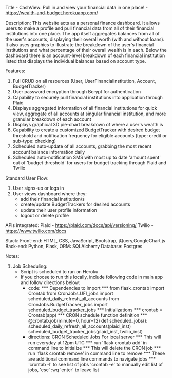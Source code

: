 Title - CashView: Pull in and view your financial data in one place! - https://wealth-and-budget.herokuapp.com/

Description:
This website acts as a personal finance dashboard. It allows users to make a profile and pull financial data from all of their financial institutions into one place. The app itself aggregates balances from all of the user's accounts, displaying their overall worth (with and without loans). It also uses graphics to illustrate the breakdown of the user's financial institutions and what percentage of their overall wealth is in each. Below the dashboard there is an account-level breakdown of each financial institution listed that displays the individual balances based on account type. 

Features:
1. Full CRUD on all resources (User, UserFinancialInstitution, Account, BudgetTracker)
2. User password encryption through Bcrypt for authentication
3. Capability to securely pull financial institutions into application through Plaid 
4. Displays aggregated information of all financial institutions for quick view, aggregate of all accounts at singular financial institution, and more granular breakdown of each account
5. Displays graphical 3D pie-chart breakdown of where a user's wealth is
6. Capability to create a customized BudgetTracker with desired budget threshold and notification frequency for eligible accounts (type: credit or sub-type: checking)
7. Scheduled auto-update of all accounts, grabbing the most recent account balance information daily
8. Scheduled auto-notification SMS with most up to date 'amount spent' out of 'budget threshold' for users for budget tracking through Plaid and Twilio

Standard User Flow:
1. User signs-up or logs in
2. User views dashboard where they:
    - add their financial institution/s
    - create/update BudgetTrackers for desired accounts
    - update their user profile information 
    - logout or delete profile

APIs integrated:
Plaid - https://plaid.com/docs/api/versioning/
Twilio - https://www.twilio.com/docs

Stack:
    Front-end: HTML, CSS, JavaScript, Bootstrap, jQuery,GoogleChart.js
    Back-end: Python, Flask, ORM: SQLAlchemy
    Database: Postgres

Notes:
1. Job Scheduling:
    - Script is scheduled to run on Heroku
    - If you choose to run this locally, include following code in main app and follow directions below:
        - code:
            *** Dependencies to import ***
            from flask_crontab import Crontab
            from CronJobs.UFI_jobs import scheduled_daily_refresh_all_accounts
            from CronJobs.BudgetTracker_jobs import scheduled_budget_tracker_jobs
            *** Initializations ***
            crontab = Crontab(app)
            *** CRON schedule function definition ***
            @crontab.job(minute=0, hour=12)
            def scheduled_jobs():
               scheduled_daily_refresh_all_accounts(plaid_inst)
               scheduled_budget_tracker_jobs(plaid_inst, twilio_inst)
        - directions:
            CRON Scheduled Jobs For local server
            *** This will run everyday at 12pm UTC ***
            run 'flask crontab add' in command line to initialize
            *** This will delete the CRON job ***
            run 'flask crontab remove' in command line to remove
            *** These are additional command line commands to navigate jobs ***
            'crontab -l' to see list of jobs
            'crontab -e' to manually edit list of jobs, 'esc' :wq 'enter' to leave list
            